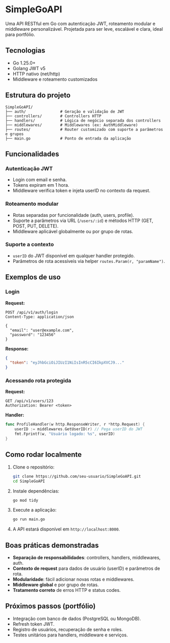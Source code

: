 # SimpleGoAPI

Uma API RESTful em Go com autenticação JWT, roteamento modular e middleware personalizável. Projetada para ser leve, escalável e clara, ideal para portfólio.

## Tecnologias

- Go 1.25.0+
- Golang JWT v5
- HTTP nativo (net/http)
- Middleware e roteamento customizados

## Estrutura do projeto

```
SimpleGoAPI/
├── auth/               # Geração e validação de JWT
├── controllers/        # Controllers HTTP
├── handlers/           # Lógica de negócio separada dos controllers
├── middlewares/        # Middlewares (ex: AuthMiddleware)
├── routes/             # Router customizado com suporte a parâmetros e grupos
├── main.go             # Ponto de entrada da aplicação
```

## Funcionalidades

### Autenticação JWT

- Login com email e senha.
- Tokens expiram em 1 hora.
- Middleware verifica token e injeta userID no contexto da request.

### Roteamento modular

- Rotas separadas por funcionalidade (auth, users, profile).
- Suporte a parâmetros via URL (`/users/:id`) e métodos HTTP (GET, POST, PUT, DELETE).
- Middleware aplicável globalmente ou por grupo de rotas.

### Suporte a contexto

- `userID` do JWT disponível em qualquer handler protegido.
- Parâmetros de rota acessíveis via helper `routes.Param(r, "paramName")`.

## Exemplos de uso

### Login

**Request:**
```http
POST /api/v1/auth/login
Content-Type: application/json

{
  "email": "user@example.com",
  "password": "123456"
}
```

**Response:**
```json
{
  "token": "eyJhbGciOiJIUzI1NiIsInR5cCI6IkpXVCJ9..."
}
```

### Acessando rota protegida

**Request:**
```http
GET /api/v1/users/123
Authorization: Bearer <token>
```

**Handler:**
```go
func ProfileHandler(w http.ResponseWriter, r *http.Request) {
    userID := middlewares.GetUserID(r) // Pega userID do JWT
    fmt.Fprintf(w, "Usuário logado: %s", userID)
}
```

## Como rodar localmente

1. Clone o repositório:
   ```bash
   git clone https://github.com/seu-usuario/SimpleGoAPI.git
   cd SimpleGoAPI
   ```

2. Instale dependências:
   ```bash
   go mod tidy
   ```

3. Execute a aplicação:
   ```bash
   go run main.go
   ```

4. A API estará disponível em `http://localhost:8000`.

## Boas práticas demonstradas

- **Separação de responsabilidades**: controllers, handlers, middlewares, auth.
- **Contexto de request** para dados de usuário (userID) e parâmetros de rota.
- **Modularidade**: fácil adicionar novas rotas e middlewares.
- **Middleware global** e por grupo de rotas.
- **Tratamento correto** de erros HTTP e status codes.

## Próximos passos (portfólio)

- Integração com banco de dados (PostgreSQL ou MongoDB).
- Refresh token JWT.
- Registro de usuários, recuperação de senha e roles.
- Testes unitários para handlers, middleware e serviços.